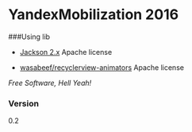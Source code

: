 # YandexMobilization 2016

###Using lib

 - [Jackson 2.x]
Apache license 

 - [wasabeef/recyclerview-animators]
Apache license 

*Free Software, Hell Yeah!*

### Version 

0.2




[Jackson 2.x]: <http://wiki.fasterxml.com/JacksonLicensing>
[wasabeef/recyclerview-animators]: <https://github.com/wasabeef/recyclerview-animators>






